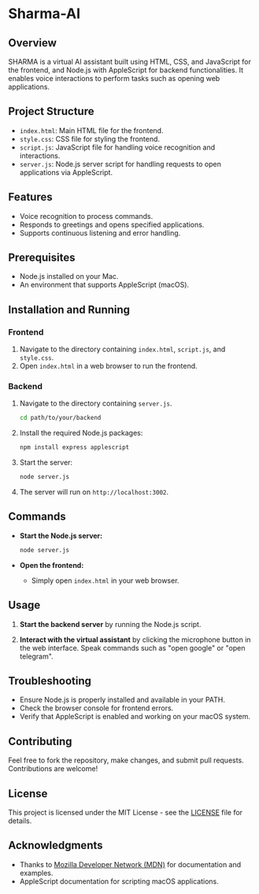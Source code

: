 # Sharma-AI

## Overview

SHARMA is a virtual AI assistant built using HTML, CSS, and JavaScript for the frontend, and Node.js with AppleScript for backend functionalities. It enables voice interactions to perform tasks such as opening web applications.

## Project Structure

- `index.html`: Main HTML file for the frontend.
- `style.css`: CSS file for styling the frontend.
- `script.js`: JavaScript file for handling voice recognition and interactions.
- `server.js`: Node.js server script for handling requests to open applications via AppleScript.

## Features

- Voice recognition to process commands.
- Responds to greetings and opens specified applications.
- Supports continuous listening and error handling.

## Prerequisites

- Node.js installed on your Mac.
- An environment that supports AppleScript (macOS).

## Installation and Running

### Frontend

1. Navigate to the directory containing `index.html`, `script.js`, and `style.css`.
2. Open `index.html` in a web browser to run the frontend.

### Backend

1. Navigate to the directory containing `server.js`.

    ```bash
    cd path/to/your/backend
    ```

2. Install the required Node.js packages:

    ```bash
    npm install express applescript
    ```

3. Start the server:

    ```bash
    node server.js
    ```

4. The server will run on `http://localhost:3002`.

## Commands

- **Start the Node.js server:**

    ```bash
    node server.js
    ```

- **Open the frontend:**

    - Simply open `index.html` in your web browser.

## Usage

1. **Start the backend server** by running the Node.js script.

2. **Interact with the virtual assistant** by clicking the microphone button in the web interface. Speak commands such as "open google" or "open telegram".

## Troubleshooting

- Ensure Node.js is properly installed and available in your PATH.
- Check the browser console for frontend errors.
- Verify that AppleScript is enabled and working on your macOS system.

## Contributing

Feel free to fork the repository, make changes, and submit pull requests. Contributions are welcome!

## License

This project is licensed under the MIT License - see the [LICENSE](LICENSE) file for details.

## Acknowledgments

- Thanks to [Mozilla Developer Network (MDN)](https://developer.mozilla.org) for documentation and examples.
- AppleScript documentation for scripting macOS applications.

